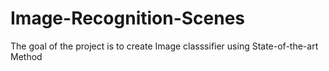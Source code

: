 # Image-Recognition-Scenes
 The goal of the project is to create Image classsifier using State-of-the-art Method
